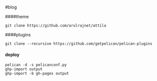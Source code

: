 #blog

####theme 
```git
git clone https://github.com/arulrajnet/attila
```

####plugins 
```git
git clone --recursive https://github.com/getpelican/pelican-plugins
```
#### deploy 
```
pelican -d -s pelicanconf.py
ghp-import output
ghp-import -b gh-pages output


```